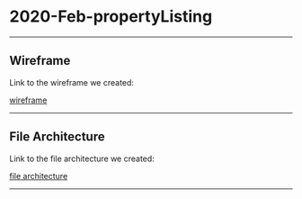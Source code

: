 # 2020-Feb-propertyListing

***

## Wireframe

Link to the wireframe we created:

[wireframe](https://github.com/Mayden-Academy/2020-feb-propertyListing/blob/addWireframe/Armadillo%20Estates%20Wireframe.pdf)

***

## File Architecture

Link to the file architecture we created:

[file architecture](https://github.com/Mayden-Academy/2020-feb-propertyListing/blob/addWireframe/Armadillo%20Estates%20File%20Architecture.png)

***
